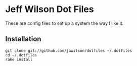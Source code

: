 # Jeff Wilson Dot Files #

These are config files to set up a system the way I like it.


## Installation ##

    git clone git://github.com/jawilson/dotfiles ~/.dotfiles
    cd ~/.dotfiles
    rake install
